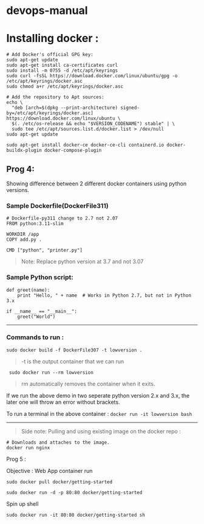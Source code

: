 # devops-manual

# Installing docker : 
```
# Add Docker's official GPG key:
sudo apt-get update
sudo apt-get install ca-certificates curl
sudo install -m 0755 -d /etc/apt/keyrings
sudo curl -fsSL https://download.docker.com/linux/ubuntu/gpg -o /etc/apt/keyrings/docker.asc
sudo chmod a+r /etc/apt/keyrings/docker.asc

# Add the repository to Apt sources:
echo \
  "deb [arch=$(dpkg --print-architecture) signed-by=/etc/apt/keyrings/docker.asc] https://download.docker.com/linux/ubuntu \
  $(. /etc/os-release && echo "$VERSION_CODENAME") stable" | \
  sudo tee /etc/apt/sources.list.d/docker.list > /dev/null
sudo apt-get update

sudo apt-get install docker-ce docker-ce-cli containerd.io docker-buildx-plugin docker-compose-plugin
```

## Prog 4: 
Showing difference between 2 different docker containers using python versions. 

### Sample Dockerfile(DockerFile311) 
```
# Dockerfile-py311 change to 2.7 not 2.07
FROM python:3.11-slim

WORKDIR /app
COPY add.py .

CMD ["python", "printer.py"]
```
> Note: Replace python version at 3.7 and not 3.07



### Sample Python script: 
```
def greet(name):
    print "Hello, " + name  # Works in Python 2.7, but not in Python 3.x

if __name__ == "__main__":
    greet("World")
```
---

### Commands to run : 

```
sudo docker build -f DockerFile307 -t lowversion .
```
> -t is the output container that we can run 

```
 sudo docker run --rm lowversion
```
> rm automatically removes the container when it exits.

If we run the above demo in two seperate python version 2.x and 3.x, the later one will throw an error without brackets.

To run a terminal in the above container : 
` docker run -it lowversion bash `

-----------------

> Side note: Pulling and using existing image on the docker repo : 
```
# Downloads and attaches to the image. 
docker run nginx
```

Prog 5 : 

Objective : Web App container run 

`sudo docker pull docker/getting-started`

`sudo docker run -d -p 80:80 docker/getting-started`

Spin up shell 

`sudo docker run -it 80:80 docker/getting-started sh`
